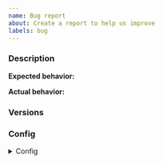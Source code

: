 ```yaml
---
name: Bug report
about: Create a report to help us improve
labels: bug
---
```


<!--

Have you read the Code of Conduct? By filing an Issue, you are expected to comply with it, including treating everyone with respect: https://github.com/pdylanross/.github/blob/main/CODE_OF_CONDUCT.md

-->

### Description

<!-- Description of the issue -->

**Expected behavior:**

<!-- What you expect to happen -->

**Actual behavior:**

<!-- What actually happens -->

### Versions

<!-- You can get this information from copy and pasting the output of `fatigue --version`. Also, please include the OS and what version of the OS you're running. -->

### Config

<!-- The config file used. Make sure to remove any sensitive information, if present. -->
<details><summary>Config</summary>
<p>

```yaml
config.yaml
```

</p>
</details>